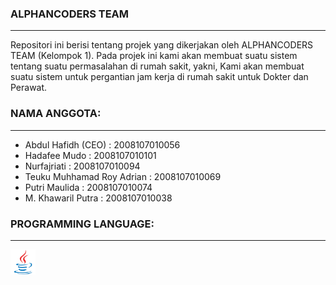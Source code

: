 ### ALPHANCODERS TEAM 
<hr>
Repositori ini berisi tentang projek yang dikerjakan oleh ALPHANCODERS TEAM (Kelompok 1).
Pada projek ini kami akan membuat suatu sistem tentang suatu permasalahan di rumah sakit, yakni, Kami akan membuat suatu sistem untuk pergantian jam kerja di rumah sakit untuk Dokter dan Perawat.

### NAMA ANGGOTA:
<hr>
<ul>
  <li>Abdul Hafidh (CEO) : 2008107010056</li>
  <li>Hadafee Mudo : 	2008107010101</li>
   <li>Nurfajriati : 	2008107010094</li>
   <li>Teuku Muhhamad Roy Adrian : 2008107010069</li>
   <li>Putri Maulida : 	2008107010074</li>
   <li>M. Khawaril Putra : 2008107010038</li>
</ul>

<h3 align="left"><b>PROGRAMMING LANGUAGE:</b></h3>
<hr>
<p  <a href="https://www.java.com" target="_blank"> <img src="https://raw.githubusercontent.com/devicons/devicon/master/icons/java/java-original.svg" alt="java" width="40" height="40"/> </a>   </p>



